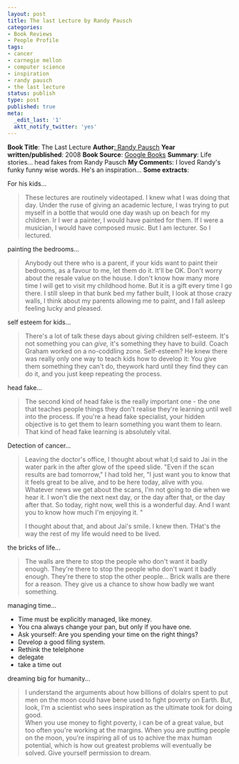 ```yaml
---
layout: post
title: The last Lecture by Randy Pausch
categories:
- Book Reviews
- People Profile
tags:
- cancer
- carnegie mellon
- computer science
- inspiration
- randy pausch
- the last lecture
status: publish
type: post
published: true
meta:
  _edit_last: '1'
  aktt_notify_twitter: 'yes'
---
```

<strong>Book Title</strong>: The Last Lecture
<strong>Author</strong><a href="http://en.wikipedia.org/wiki/Randy_Pausch">: Randy Pausch</a>
<strong>Year written/published</strong>: 2008
<strong>Book Source</strong>: <a href="http://books.google.com/books?id=5GC-gCqZ0kgC&amp;dq=the+last+lecture">Google Books</a>
<strong>Summary</strong>: Life stories... head fakes from Randy Pausch
<strong>My Comment</strong>s: I loved Randy's funky funny wise words. He's an inspiration...
<strong>Some extracts</strong>:

For his kids...
<blockquote>These lectures are routinely videotaped. I knew what I was doing that day. Under the ruse of giving an academic lecture, I was trying to put myself in a bottle that would one day wash up on beach for my children. Ir I wer a painter, I would have painted for them. If I were a musician, I would have composed music. But I am lecturer. So I lectured.</blockquote>
painting the bedrooms...
<blockquote>Anybody out there who is a parent, if your kids want to paint their bedrooms, as a favour to me, let them do it. It'll be OK. Don't worry about the resale value on the house. I don't know how many more time I will get to visit my childhood home. But it is a gift every time I go there. I still sleep in that bunk bed my father built, I look at those crazy walls, I think about my parents allowing me to paint, and I fall asleep feeling lucky and pleased.</blockquote>
self esteem for kids...
<blockquote>There's a lot of talk these days about giving children self-esteem. It's not something you can <em>give,</em> it's something they have to build. Coach Graham worked on a no-coddling zone. Self-esteem? He knew there was really only one way to teach kids how to develop it: You give them something they can't do, theywork hard until they find they can do it, and you just keep repeating the process.</blockquote>
head fake...
<blockquote>The second kind of head fake is the really important one - the one that teaches people things they don't realise they're learning until well into the process. If you're a head fake specialist, your hidden objective is to get them to learn something you want them to learn. That kind of head fake learning is absolutely vital.</blockquote>
Detection of cancer...
<blockquote>Leaving the doctor's office, I thought about what I;d said to Jai in the water park in the after glow of the speed slide. "Even if the scan results are bad tomorrow," I had told her, "I just want you to know that it feels great to be alive, and to be here today, alive with you. Whatever news we get about the scans, I'm not going to die when we hear it. I won't die the next next day, or the day after that, or the day after that. So today, right now, well this is a wonderful day. And I want you to know how much I'm enjoying it. "

I thought about that, and about Jai's smile. I knew then. THat's the way the rest of my life would need to be lived.</blockquote>
the bricks of life...
<blockquote>The walls are there to stop the people who don't want it badly enough. They're there to stop the people who don't want it badly enough. They're there to stop the other people... Brick walls are there for a reason. They give us a chance to show how badly we want something.</blockquote>
managing time...
<ul>
	<li>Time must be explicitly managed, like money.</li>
	<li>You cna always change your pan, but only if you have one.</li>
	<li>Ask yourself: Are you spending your time on the right things?</li>
	<li>Develop a good filing system.</li>
	<li>Rethink the telelphone</li>
	<li>delegate</li>
	<li>take a time out</li>
</ul>
<div>dreaming big for humanity...</div>
<blockquote>
<div>I understand the arguments about how billions of dolalrs spent to put men on the moon could have bene used to fight poverty on Earth. But, look, I'm a scientist who sees inspiration as the ultimate took for doing good.</div>
<div>When you use money to fight poverty, i can be of a great value, but too often you're working at the margins. When you are putting people on the moon, you're inspiring all of us to achive the max human potential, which is how out greatest problems will eventually be solved. Give yourself permission to dream.</div></blockquote>
